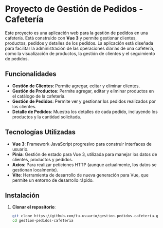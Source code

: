 # Proyecto de Gestión de Pedidos - Cafetería

Este proyecto es una aplicación web para la gestión de pedidos en una cafetería. Está construido con **Vue 3** y permite gestionar clientes, productos, pedidos y detalles de los pedidos. La aplicación está diseñada para facilitar la administración de las operaciones diarias de una cafetería, como la visualización de productos, la gestión de clientes y el seguimiento de pedidos.

## Funcionalidades

- **Gestión de Clientes**: Permite agregar, editar y eliminar clientes.
- **Gestión de Productos**: Permite agregar, editar y eliminar productos en el catálogo de la cafetería.
- **Gestión de Pedidos**: Permite ver y gestionar los pedidos realizados por los clientes.
- **Detalle de Pedidos**: Muestra los detalles de cada pedido, incluyendo los productos y la cantidad solicitada.

## Tecnologías Utilizadas

- **Vue 3**: Framework JavaScript progresivo para construir interfaces de usuario.
- **Pinia**: Gestión de estado para Vue 3, utilizada para manejar los datos de clientes, productos y pedidos.
- **Axios**: Para realizar peticiones HTTP (aunque actualmente, los datos se gestionan localmente).
- **Vite**: Herramienta de desarrollo de nueva generación para Vue, que permite un entorno de desarrollo rápido.


## Instalación

1. **Clonar el repositorio**:

   ```bash
   git clone https://github.com/tu-usuario/gestion-pedidos-cafeteria.git
   cd gestion-pedidos-cafeteria

